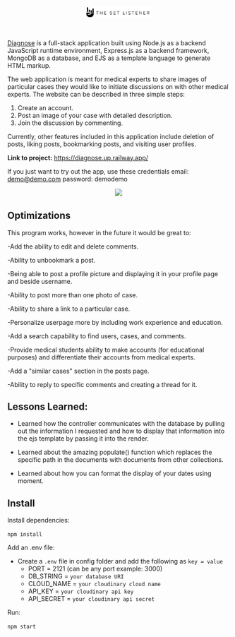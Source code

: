 <br>

<p align="center">
     <img src="./client/public/logo.png" width="30%" height="30%">
</p>

<br>

[Diagnose](https://setlistener.herokuapp.com/) is a full-stack application built using Node.js as a backend JavaScript runtime environment, Express.js as a backend framework, MongoDB as a database, and EJS as a template language to generate HTML markup. 

The web application is meant for medical experts to share images of particular cases they would like to initiate discussions on with other medical experts. The website can be described in three simple steps:
  1. Create an account. 
  2. Post an image of your case with detailed description.
  3. Join the discussion by commenting.

Currently, other features included in this application include deletion of posts, liking posts, bookmarking posts, and visiting user profiles. 

**Link to project:** https://diagnose.up.railway.app/

If you just want to try out the app, use these credentials email: demo@demo.com password: demodemo

<p align="center">
     <img src="public/assets/img/screenshot.png">
</p>


## Optimizations

This program works, however in the future it would be great to:

-Add the ability to edit and delete comments.

-Ability to unbookmark a post.

-Being able to post a profile picture and displaying it in your profile page and beside username.

-Ability to post more than one photo of case.

-Ability to share a link to a particular case.

-Personalize userpage more by including work experience and education. 

-Add a search capability to find users, cases, and comments.

-Provide medical students ability to make accounts (for educational purposes) and differentiate their accounts from medical experts.

-Add a "similar cases" section in the posts page.

-Ability to reply to specific comments and creating a thread for it.

## Lessons Learned:

- Learned how the controller communicates with the database by pulling out the information I requested and how to display that information into the ejs template by passing it into the render.

- Learned about the amazing populate() function which replaces the specific path in the documents with documents from other collections.

- Learned about how you can format the display of your dates using moment.

## Install

Install dependencies:

`npm install`


Add an .env file:

- Create a `.env` file in config folder and add the following as `key = value`
  - PORT = 2121 (can be any port example: 3000)
  - DB_STRING = `your database URI`
  - CLOUD_NAME = `your cloudinary cloud name`
  - API_KEY = `your cloudinary api key`
  - API_SECRET = `your cloudinary api secret`


Run:

`npm start`